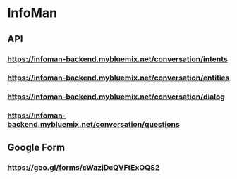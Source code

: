 # InfoMan
## API
### https://infoman-backend.mybluemix.net/conversation/intents
### https://infoman-backend.mybluemix.net/conversation/entities
### https://infoman-backend.mybluemix.net/conversation/dialog
### https://infoman-backend.mybluemix.net/conversation/questions

## Google Form
### https://goo.gl/forms/cWazjDcQVFtExOQS2
